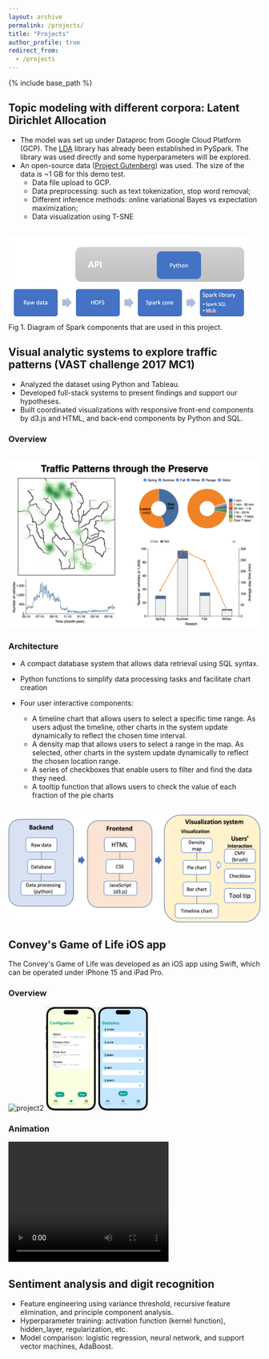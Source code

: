 ```yaml
---
layout: archive
permalink: /projects/
title: "Projects"
author_profile: true
redirect_from: 
  - /projects
---
```


{% include base_path %}

## Topic modeling with different corpora: Latent Dirichlet Allocation
* The model was set up under Dataproc from Google Cloud Platform (GCP). The <a href='https://spark.apache.org/docs/latest/api/python/reference/api/pyspark.ml.clustering.LDA.html'>LDA</a> library has already been established in PySpark. The library was used directly and some hyperparameters will be explored.
* An open-source data (<a href='https://www.gutenberg.org/'>Project Gutenberg</a>) was used. The size of the data is ~1 GB for this demo test. 
  * Data file upload to GCP.
  * Data preprocessing: such as text tokenization, stop word removal; 
  * Different inference methods: online variational Bayes vs expectation maximization; 
  * Data visualization using T-SNE
<br />
<img src="/images/project_1_1.png" alt="project1"><br />
Fig 1. Diagram of Spark components that are used in this project.

## Visual analytic systems to explore traffic patterns (VAST challenge 2017 MC1)
* Analyzed the dataset using Python and Tableau.
* Developed full-stack systems to present findings and support our hypotheses.
* Built coordinated visualizations with responsive front-end components by d3.js and HTML, and back-end components by Python and SQL.


### Overview 
<br />
<img src="/images/vas.png" alt="project2" width="600"><br />

### Architecture
- A compact database system that allows data retrieval using SQL syntax.

- Python functions to simplify data processing tasks and facilitate chart creation

- Four user interactive components:
  * A timeline chart that allows users to select a specific time range. As users adjust the timeline, other charts in the system update dynamically to reflect the chosen time interval.
  * A density map that allows users to select a range in the map. As selected, other charts in the system update dynamically to reflect the chosen location range.
  * A series of checkboxes that enable users to filter and find the data they need.
  * A tooltip function that allows users to check the value of each fraction of the pie charts

<br />
<img src="/images/project_2_1.png" alt="project2" width="600"><br />

## Convey's Game of Life iOS app

The Convey's Game of Life was developed as an iOS app using Swift, which can be operated under iPhone 15 and iPad Pro.

### Overview 
<p float="left">
  <img src="/images/Simulation.png" alt="project2" width="100">
  <img src="/images/Configuration.png" alt="project2" width="100">
  <img src="/images/Statistics.png" alt="project2" width="100">
</p>

### Animation

<video width="320" height="240" controls>
  <source src="/images/Animation.mov" type="video/mp4">
</video>

## Sentiment analysis and digit recognition
* Feature engineering using variance threshold, recursive feature elimination, and principle component analysis.
*	Hyperparameter training: activation function (kernel function), hidden_layer, regularization, etc.
*	Model comparison: logistic regression, neural network, and support vector machines, AdaBoost.
